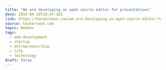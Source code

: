 ```yaml
---
title: "We are developing an open source editor for presentations"
date: 2019-04-29T19:47:10Z
link: https://hackernoon.com/we-are-developing-an-open-source-editor-for-presentations-9cfc69571133?source=rss----3a8144eabfe3---4
source: hackernoon.com
topic: Webdev
tags:
  - web-development
  - startup
  - entrepreneurship
  - life
  - technology
draft: false
---
```

